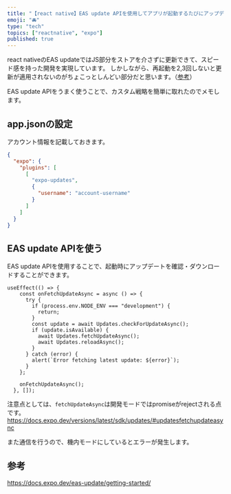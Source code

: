 ```yaml
---
title: "【react native】EAS update APIを使用してアプリが起動するたびにアップデートを自動で取得するようにする"
emoji: "🚘"
type: "tech"
topics: ["reactnative", "expo"]
published: true
---
```


react nativeのEAS updateではJS部分をストアを介さずに更新できて、スピード感を持った開発を実現しています。
しかしながら、再起動を2,3回しないと更新が適用されないのがちょこっとしんどい部分だと思います。（[参考](https://docs.expo.dev/eas-update/getting-started/#publish-an-update)）

EAS update APIをうまく使うことで、カスタム戦略を簡単に取れたのでメモします。

## app.jsonの設定

アカウント情報を記載しておきます。

```json:app.json
{
  "expo": {
    "plugins": [
      [
        "expo-updates",
        {
          "username": "account-username"
        }
      ]
    ]
  }
}
```

## EAS update APIを使う

EAS update APIを使用することで、起動時にアップデートを確認・ダウンロードすることができます。

```tsx:App.tsx
useEffect(() => {
    const onFetchUpdateAsync = async () => {
      try {
        if (process.env.NODE_ENV === "development") {
          return;
        }
        const update = await Updates.checkForUpdateAsync();
        if (update.isAvailable) {
          await Updates.fetchUpdateAsync();
          await Updates.reloadAsync();
        }
      } catch (error) {
        alert(`Error fetching latest update: ${error}`);
      }
    };

    onFetchUpdateAsync();
  }, []);
```

注意点としては、`fetchUpdateAsync`は開発モードではpromiseがrejectされる点です。
https://docs.expo.dev/versions/latest/sdk/updates/#updatesfetchupdateasync

また通信を行うので、機内モードにしているとエラーが発生します。

## 参考
https://docs.expo.dev/eas-update/getting-started/
